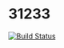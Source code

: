 # 31233

[![Build Status](https://travis-ci.org/Kasmas/31233.svg?branch=master)](https://travis-ci.org/Kasmas/31233)
